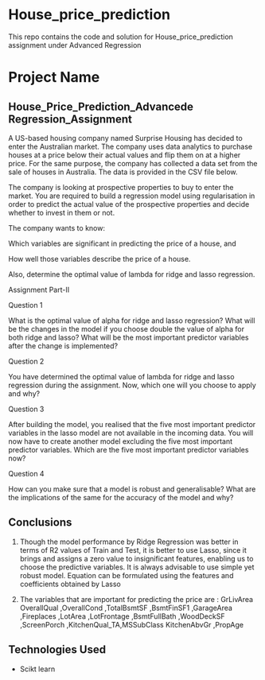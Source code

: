 # House_price_prediction
This repo contains the code and solution for House_price_prediction assignment under Advanced Regression
# Project Name
## House_Price_Prediction_Advancede Regression_Assignment


A US-based housing company named Surprise Housing has decided to enter the Australian market. The company uses data analytics to purchase houses at a price below their actual values and flip them on at a higher price. For the same purpose, the company has collected a data set from the sale of houses in Australia. The data is provided in the CSV file below.

The company is looking at prospective properties to buy to enter the market. You are required to build a regression model using regularisation in order to predict the actual value of the prospective properties and decide whether to invest in them or not.

The company wants to know:

Which variables are significant in predicting the price of a house, and

How well those variables describe the price of a house.

Also, determine the optimal value of lambda for ridge and lasso regression.

Assignment Part-II

Question 1

What is the optimal value of alpha for ridge and lasso regression? What will be the changes in the model if you choose double the value of alpha for both ridge and lasso? What will be the most important predictor variables after the change is implemented?

Question 2

You have determined the optimal value of lambda for ridge and lasso regression during the assignment. Now, which one will you choose to apply and why?

Question 3

After building the model, you realised that the five most important predictor variables in the lasso model are not available in the incoming data. You will now have to create another model excluding the five most important predictor variables. Which are the five most important predictor variables now?

Question 4

How can you make sure that a model is robust and generalisable? What are the implications of the same for the accuracy of the model and why?


## Conclusions
1. Though the model performance by Ridge Regression was better in terms of R2 values of Train and Test,
it is better to use Lasso, since it brings and assigns a zero value to insignificant features, enabling us to choose
the predictive variables.
It is always advisable to use simple yet robust model.
Equation can be formulated using the features and coefficients obtained by Lasso

2. The variables that are important for predicting the price are : GrLivArea
	OverallQual ,OverallCond ,TotalBsmtSF	,BsmtFinSF1	,GarageArea	,Fireplaces ,LotArea ,LotFrontage	,BsmtFullBath	,WoodDeckSF	,ScreenPorch ,KitchenQual_TA,MSSubClass KitchenAbvGr ,PropAge	

## Technologies Used
- Scikt learn
